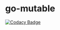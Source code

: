 # go-mutable
[![Codacy Badge](https://api.codacy.com/project/badge/Grade/15096842b5a74eb1b44110ee23e9ebe7)](https://app.codacy.com/app/askretov/go-mutable?utm_source=github.com&utm_medium=referral&utm_content=askretov/go-mutable&utm_campaign=Badge_Grade_Dashboard)